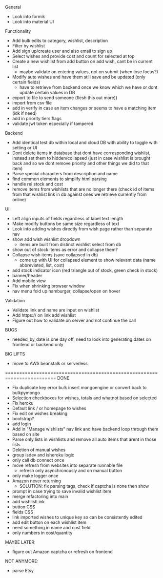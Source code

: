 General
- Look into formik
- Look into material UI

Functionality
- Add bulk edits to category, wishlist, description
- Filter by wishlist
- Add sign up/create user and also email to sign up
- Select wishes and provide cost and count for selected at top
- Create a new wishlist from add button on add wish, cant be in current list
  - maybe validate on entering values, not on submit (when lose focus?)
- Modify auto wishes and have them still save and be updated (only certain fields)
  - have to retrieve from backend once we know which we have or dont update certain values in DB
- export to file to send someone (flesh this out more))
- import from csv file
- add in verify in case an item changes or seems to have a matching item (idk if need)
- add in priority tiers flags
- validate jwt token especially if tampered

Backend
- Add identical test db within local and cloud DB with ability to toggle with setting or UI
- Dont delete items in database that dont have corresponding wishlist, instead set them to hidden/collapsed (just in case wishlist is brought back and so we dont remove priority and other things we did to that item)
- Parse special characters from description and name
- find common elements to simplify html parsing
- handle rei stock and cost
- remove items from wishlists that are no longer there (check id of items from that wishlist link in db against ones we retrieve currently from online)

UI
- Left align inputs of fields regardless of label text length
- Make modify buttons be same size regardless of text
- Look into adding wishes directly from wish page rather than separate nav
- show add wish wishlist dropdown
  - items are built from distinct wishlist select from db
- show out of stock items as error and collapse them?
- Collapse wish items (save collapsed in db)
  - come up with UI for collapsed element to show relevant data (name abbreviated, list, cost)
- add stock indicator icon (red triangle out of stock, green check in stock)
- banner/header
- Add mobile view
- Fix when shrinking browser window
- nav menu fold up hamburger, collapse/open on hover

Validation
- Validate link and name are input on wishlist
- Add https:// on link add wishlist
- Figure out how to validate on server and not continue the call

BUGS
- needed_by_date is one day off, need to look into generating dates on frontend or backend only

BIG LIFTS
- move to AWS beanstalk or serverless

========================================================================
DONE
- Fix duplicate key error bulk insert mongoengine or convert back to bulkpymongo
- Selection checkboxes for wishes, totals and whatnot based on selected
- Fix heroku
- Default link / or homepage to wishes
- Fix edit on wishes breaking
- bootstrap?
- add login
- Add in "Manage wishlists" nav link and have backend loop through them based on site
- Parse only lists in wishlists and remove all auto items that arent in those lists
- Deletion of manual wishes
- group isdev and isheroku logic
- only call db connect once
- move refresh from websites into separate runnable file
  - refresh only asynchronously and on manual button
- only make logger once
- Amazon never returning 
  - SOLUTION: fix parsing tags, check if captcha is none then show
- prompt in case trying to save invalid wishlist item
- merge refactoring into main
- add wishlistLink
- button CSS
- fields CSS
- link imported wishes to unique key so can be consistently edited
- add edit button on each wishlist item
- need something in name and cost field
- only numbers in cost/quantity

MAYBE LATER:
- figure out Amazon captcha or refresh on frontend

NOT ANYMORE:
- parse Etsy